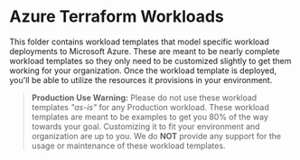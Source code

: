 # Azure Terraform Workloads

This folder contains workload templates that model specific workload deployments to Microsoft Azure. These are meant to be nearly complete workload templates so they only need to be customized slightly to get them working for your organization. Once the workload template is deployed, you'll be able to utilize the resources it provisions in your environment.

> **Production Use Warning:** Please do not use these workload templates _"as-is"_ for any Production workload. These workload templates are meant to be examples to get you 80% of the way towards your goal. Customizing it to fit your environment and organization are up to you. We do **NOT** provide any support for the usage or maintenance of these workload templates.
